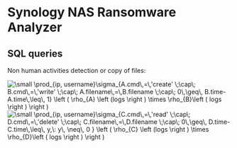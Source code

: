 # Synology NAS Ransomware Analyzer

## SQL queries

Non human activities detection or copy of files:

<img src="https://latex.codecogs.com/gif.latex?\small&space;\prod_{ip,&space;username}\sigma_{A.cmd\,=\,'create'&space;\;\cap\;&space;B.cmd\,=\,'write'&space;\;\cap\;&space;A.filename\,=\,B.filename&space;\;\cap\;&space;0\,\geq\,&space;B.time-A.time\,\leq\,&space;1}&space;\left&space;(&space;\rho_{A}&space;\left&space;(logs&space;\right&space;)&space;\times&space;\rho_{B}\left&space;(&space;logs&space;\right&space;)&space;\right&space;)" title="\small \prod_{ip, username}\sigma_{A.cmd\,=\,'create' \;\cap\; B.cmd\,=\,'write' \;\cap\; A.filename\,=\,B.filename \;\cap\; 0\,\geq\, B.time-A.time\,\leq\, 1} \left ( \rho_{A} \left (logs \right ) \times \rho_{B}\left ( logs \right ) \right )" />


<img src="https://latex.codecogs.com/gif.latex?\small&space;\prod_{ip,&space;username}\sigma_{C.cmd\,=\,'read'&space;\;\cap\;&space;D.cmd\,=\,'delete'&space;\;\cap\;&space;C.filename\,=\,D.filename&space;\;\cap\;&space;0\,\geq\,&space;D.time-C.time\,\leq\,&space;y,\:&space;y\,&space;\neq\,&space;0&space;}&space;\left&space;(&space;\rho_{C}&space;\left&space;(logs&space;\right&space;)&space;\times&space;\rho_{D}\left&space;(&space;logs&space;\right&space;)&space;\right&space;)" title="\small \prod_{ip, username}\sigma_{C.cmd\,=\,'read' \;\cap\; D.cmd\,=\,'delete' \;\cap\; C.filename\,=\,D.filename \;\cap\; 0\,\geq\, D.time-C.time\,\leq\, y,\: y\, \neq\, 0 } \left ( \rho_{C} \left (logs \right ) \times \rho_{D}\left ( logs \right ) \right )" />
